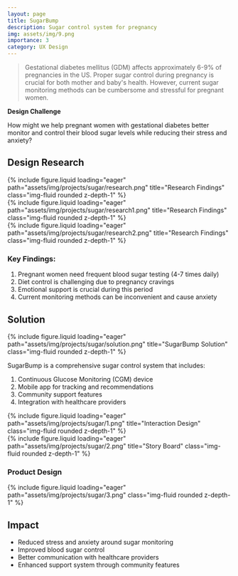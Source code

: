 ```yaml
---
layout: page
title: SugarBump
description: Sugar control system for pregnancy
img: assets/img/9.png
importance: 3
category: UX Design
---
```


> Gestational diabetes mellitus (GDM) affects approximately 6-9% of pregnancies in the US. Proper sugar control during pregnancy is crucial for both mother and baby's health. However, current sugar monitoring methods can be cumbersome and stressful for pregnant women.

**Design Challenge**

How might we help pregnant women with gestational diabetes better monitor and control their blood sugar levels while reducing their stress and anxiety?



## Design Research

<div class="row">
    <div class="col-sm mt-3 mt-md-0">
        {% include figure.liquid loading="eager" path="assets/img/projects/sugar/research.png" title="Research Findings" class="img-fluid rounded z-depth-1" %}
    </div>
</div>

<div class="row">
    <div class="col-sm mt-3 mt-md-0">
        {% include figure.liquid loading="eager" path="assets/img/projects/sugar/research1.png" title="Research Findings" class="img-fluid rounded z-depth-1" %}
    </div>
</div>

<div class="row">
    <div class="col-sm mt-3 mt-md-0">
        {% include figure.liquid loading="eager" path="assets/img/projects/sugar/research2.png" title="Research Findings" class="img-fluid rounded z-depth-1" %}
    </div>
</div>

### Key Findings:
1. Pregnant women need frequent blood sugar testing (4-7 times daily)
2. Diet control is challenging due to pregnancy cravings
3. Emotional support is crucial during this period
4. Current monitoring methods can be inconvenient and cause anxiety

## Solution

<div class="row">
    <div class="col-sm mt-3 mt-md-0">
        {% include figure.liquid loading="eager" path="assets/img/projects/sugar/solution.png" title="SugarBump Solution" class="img-fluid rounded z-depth-1" %}
    </div>
</div>

SugarBump is a comprehensive sugar control system that includes:
1. Continuous Glucose Monitoring (CGM) device
2. Mobile app for tracking and recommendations
3. Community support features
4. Integration with healthcare providers


<div class="row">
    <div class="col-sm mt-3 mt-md-0">
        {% include figure.liquid loading="eager" path="assets/img/projects/sugar/1.png" title="Interaction Design" class="img-fluid rounded z-depth-1" %}
    </div>
</div>

<div class="row">
    <div class="col-sm mt-3 mt-md-0">
        {% include figure.liquid loading="eager" path="assets/img/projects/sugar/2.png" title="Story Board" class="img-fluid rounded z-depth-1" %}
    </div>
</div>

### Product Design 
<div class="row">
    <div class="col-sm mt-3 mt-md-0">
        {% include figure.liquid loading="eager" path="assets/img/projects/sugar/3.png" class="img-fluid rounded z-depth-1" %}
    </div>
</div>

## Impact
- Reduced stress and anxiety around sugar monitoring
- Improved blood sugar control
- Better communication with healthcare providers
- Enhanced support system through community features
